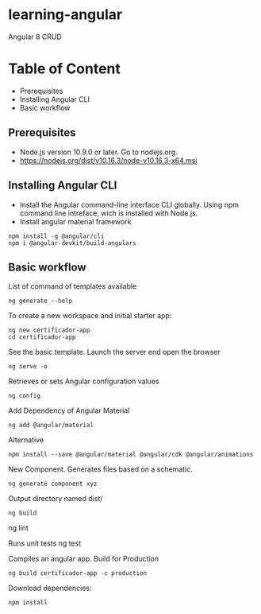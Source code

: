 # learning-angular

Angular 8 CRUD

# Table of Content
- Prerequisites
- Installing Angular CLI
- Basic workflow

## Prerequisites

- Node.js version 10.9.0 or later. Go to nodejs.org.
- https://nodejs.org/dist/v10.16.3/node-v10.16.3-x64.msi

## Installing Angular CLI

- Install the Angular command-line interface CLI globally. Using npm command line intreface, wich is installed with Node.js.
- Install angular material framework
```shel
npm install -g @angular/cli
npm i @angular-devkit/build-angulars
```

## Basic workflow

List of command of templates available
```shel
ng generate --help
```

To create a new workspace and initial starter app:
```shel
ng new certificador-app
cd certificador-app
```

See the basic template. Launch the server end open the browser
```shel
ng serve -o
```

Retrieves or sets Angular configuration values
```shel
ng config
```

Add Dependency of Angular Material
```shel
ng add @angular/material
```
Alternative
```shel
npm install --save @angular/material @angular/cdk @angular/animations
```

New Component. Generates files based on a schematic.
```shel
ng generate component xyz
```

Output directory named dist/
```
ng build
```

ng lint



Runs unit tests
ng test

Compiles an angular app. Build for Production
```shel
ng build certificador-app -c production
```

Download dependencies:
```shel
npm install
```

